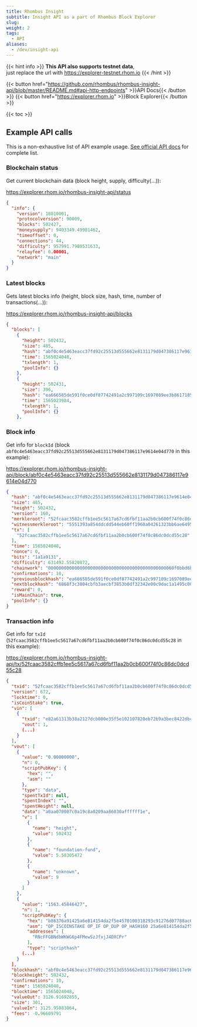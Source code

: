 ```yaml
---
title: Rhombus Insight
subtitle: Insight API as a part of Rhombus Block Explorer
slug:
weight: 2
tags:
  - API
aliases:
  - /dev/insight-api
---
```


{{< hint info >}}
**This API also supports testnet data**,\
just replace the url with https://explorer-testnet.rhom.io
{{< /hint >}}

{{< button href="https://github.com/rhombus/rhombus-insight-api/blob/master/README.md#api-http-endpoints" >}}API Docs{{< /button >}}
{{< button href="https://explorer.rhom.io" >}}Block Explorer{{< /button >}}

{{< toc >}}


## Example API calls

This is a non-exhaustive list of API example usage. [See official API docs](https://github.com/rhombus/rhombus-insight-api/blob/master/README.md#api-http-endpoints) for complete list.

### Blockchain status

Get current blockchain data (block height, supply, difficulty(...)):

https://explorer.rhom.io/rhombus-insight-api/status

```json
{
  "info": {
    "version": 18010001,
    "protocolversion": 90009,
    "blocks": 502427,
    "moneysupply": 9403349.49981462,
    "timeoffset": 0,
    "connections": 44,
    "difficulty": 957991.7980531633,
    "relayfee": 0.00001,
    "network": "main"
  }
}
```

### Latest blocks

Gets latest blocks info (height, block size, hash, time, number of transactions(...)):

https://explorer.rhom.io/rhombus-insight-api/blocks

```json
{
  "blocks": [
    {
      "height": 502432,
      "size": 485,
      "hash": "abf0c4e5463eacc37fd92c25513d555662e8131179d047386117e9614e04d770",
      "time": 1565024048,
      "txlength": 1,
      "poolInfo": {}
    },
    {
      "height": 502431,
      "size": 396,
      "hash": "ea666585de591f0ce0df87742491a2c997109c1697089ee3b8617185031991a6",
      "time": 1565023984,
      "txlength": 1,
      "poolInfo": {}
    },
```

### Block info

Get info for `blockId` (block `abf0c4e5463eacc37fd92c25513d555662e8131179d047386117e9614e04d770` in this example):

https://explorer.rhom.io/rhombus-insight-api/block/abf0c4e5463eacc37fd92c25513d555662e8131179d047386117e9614e04d770

```json
{
  "hash": "abf0c4e5463eacc37fd92c25513d555662e8131179d047386117e9614e04d770",
  "size": 485,
  "height": 502432,
  "version": 160,
  "merkleroot": "52fcaac3582cffb1ee5c5617a67cd6fbf11aa2b0cb600f74f0c86dc0dcd55c28",
  "witnessmerkleroot": "5551393a854ddcdd544eb60ff1960a04261323bb6ae6495bbaa0eda40626cbc5",
  "tx": [
    "52fcaac3582cffb1ee5c5617a67cd6fbf11aa2b0cb600f74f0c86dc0dcd55c28"
  ],
  "time": 1565024048,
  "nonce": 0,
  "bits": "1a1a9131",
  "difficulty": 631492.55820872,
  "chainwork": "000000000000000000000000000000000000000000000060f0bbd6bf421ba693",
  "confirmations": 10,
  "previousblockhash": "ea666585de591f0ce0df87742491a2c997109c1697089ee3b8617185031991a6",
  "nextblockhash": "6868f3c3804cbfb3aecbf3853b0df32342e00c9dac1a1495c00ea5e399fd3d34",
  "reward": 0,
  "isMainChain": true,
  "poolInfo": {}
}
```

### Transaction info

Get info for `txId` (`52fcaac3582cffb1ee5c5617a67cd6fbf11aa2b0cb600f74f0c86dc0dcd55c28` in this example):

https://explorer.rhom.io/rhombus-insight-api/tx/52fcaac3582cffb1ee5c5617a67cd6fbf11aa2b0cb600f74f0c86dc0dcd55c28

```json
{
  "txid": "52fcaac3582cffb1ee5c5617a67cd6fbf11aa2b0cb600f74f0c86dc0dcd55c28",
  "version": 672,
  "locktime": 0,
  "isCoinStake": true,
  "vin": [
    {
      "txid": "e82a61313b38a2127dcb000e35f5e102107820eb72b9a3bec8422dbceaf6c60b",
      "vout": 1,
      (...)
    }
  ],
  "vout": [
    {
      "value": "0.00000000",
      "n": 0,
      "scriptPubKey": {
        "hex": "",
        "asm": ""
      },
      "type": "data",
      "spentTxId": null,
      "spentIndex": "",
      "spentHeight": null,
      "data": "a0aa070007c0a19c8a0209aa86030affffff1e",
      "v": [
        {
          "name": "height",
          "value": 502432
        },
        {
          "name": "foundation-fund",
          "value": 5.58305472
        },
        {
          "name": "unknown",
          "value": 9
        }
      ]
    },
    {
      "value": "1563.45846427",
      "n": 1,
      "scriptPubKey": {
        "hex": "b86376a91425a6e814154da2f5e4570100318293c91276d07788ac67a91492342ed9db0c6090d81d8aff95f014f693784b888768",
        "asm": "OP_ISCOINSTAKE OP_IF OP_DUP OP_HASH160 25a6e814154da2f5e4570100318293c91276d077 OP_EQUALVERIFY OP_CHECKSIG OP_ELSE OP_HASH160 92342ed9db0c6090d81d8aff95f014f693784b88 OP_EQUAL OP_ENDIF",
        "addresses": [
          "RNcFFGBNdbWKWG6p4FMewSzJfxjJ4DXCPr"
        ],
        "type": "scripthash"
      (...)
    }
  ],
  "blockhash": "abf0c4e5463eacc37fd92c25513d555662e8131179d047386117e9614e04d770",
  "blockheight": 502432,
  "confirmations": 10,
  "time": 1565024048,
  "blocktime": 1565024048,
  "valueOut": 3126.91692855,
  "size": 301,
  "valueIn": 3125.95083064,
  "fees": -0.96609791
}
```